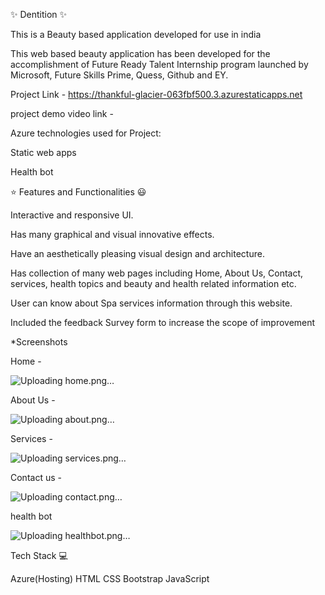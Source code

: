 ✨ Dentition ✨

This is a Beauty based application developed for use in india

This web based beauty application has been developed for the accomplishment of Future Ready Talent Internship program launched by Microsoft, Future Skills Prime, Quess, Github and EY.

Project Link - https://thankful-glacier-063fbf500.3.azurestaticapps.net

project demo video link - 

Azure technologies used for Project:

Static web apps

Health bot

⭐ Features and Functionalities 😃

Interactive and responsive UI.

Has many graphical and visual innovative effects.

Have an aesthetically pleasing visual design and architecture.

Has collection of many web pages including Home, About Us, Contact, services, health topics and beauty and health related information etc.

User can know about Spa services information through this website.

Included the feedback Survey form to increase the scope of improvement

*Screenshots

Home -


![Uploading home.png…]()


About Us -


![Uploading about.png…]()

Services -

![Uploading services.png…]()


Contact us -

![Uploading contact.png…]()


health bot

![Uploading healthbot.png…]()


Tech Stack 💻

Azure(Hosting) HTML CSS Bootstrap JavaScript
